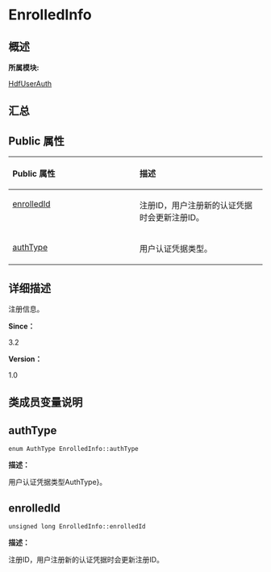 # EnrolledInfo<a name="ZH-CN_TOPIC_0000001290721068"></a>

## **概述**<a name="section1755661138083931"></a>

**所属模块:**

[HdfUserAuth](_hdf_user_auth.md)

## **汇总**<a name="section471752535083931"></a>

## Public 属性<a name="pub-attribs"></a>

<a name="table946910417083931"></a>
<table><thead align="left"><tr id="row1755720511083931"><th class="cellrowborder" valign="top" width="50%" id="mcps1.1.3.1.1"><p id="p577363493083931"><a name="p577363493083931"></a><a name="p577363493083931"></a>Public 属性</p>
</th>
<th class="cellrowborder" valign="top" width="50%" id="mcps1.1.3.1.2"><p id="p1564808932083931"><a name="p1564808932083931"></a><a name="p1564808932083931"></a>描述</p>
</th>
</tr>
</thead>
<tbody><tr id="row1504255780083931"><td class="cellrowborder" valign="top" width="50%" headers="mcps1.1.3.1.1 "><p id="p372863826083931"><a name="p372863826083931"></a><a name="p372863826083931"></a><a href="_enrolled_info.md#a19611e9adecbca1944e73c931798de97">enrolledId</a></p>
</td>
<td class="cellrowborder" valign="top" width="50%" headers="mcps1.1.3.1.2 "><p id="entry755786820083931p0"><a name="entry755786820083931p0"></a><a name="entry755786820083931p0"></a>注册ID，用户注册新的认证凭据时会更新注册ID。</p>
</td>
</tr>
<tr id="row1886527828083931"><td class="cellrowborder" valign="top" width="50%" headers="mcps1.1.3.1.1 "><p id="p1790439094083931"><a name="p1790439094083931"></a><a name="p1790439094083931"></a><a href="_enrolled_info.md#aa9413c348b59c5004a3d5d60ec0e4ac7">authType</a></p>
</td>
<td class="cellrowborder" valign="top" width="50%" headers="mcps1.1.3.1.2 "><p id="entry1381456003083931p0"><a name="entry1381456003083931p0"></a><a name="entry1381456003083931p0"></a>用户认证凭据类型。</p>
</td>
</tr>
</tbody>
</table>

## **详细描述**<a name="section1079378640083931"></a>

注册信息。

**Since：**

3.2

**Version：**

1.0

## **类成员变量说明**<a name="section465351968083931"></a>

## authType<a name="aa9413c348b59c5004a3d5d60ec0e4ac7"></a>

```
enum AuthType EnrolledInfo::authType
```

**描述：**

用户认证凭据类型AuthType\}。

## enrolledId<a name="a19611e9adecbca1944e73c931798de97"></a>

```
unsigned long EnrolledInfo::enrolledId
```

**描述：**

注册ID，用户注册新的认证凭据时会更新注册ID。

